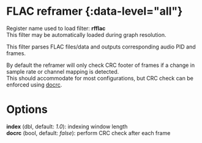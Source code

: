 <!-- automatically generated - do not edit, patch gpac/applications/gpac/gpac.c -->

# FLAC reframer  {:data-level="all"}  
  
Register name used to load filter: __rfflac__  
This filter may be automatically loaded during graph resolution.  
  
This filter parses FLAC files/data and outputs corresponding audio PID and frames.  
  
By default the reframer will only check CRC footer of frames if a change in sample rate or channel mapping is detected.  
This should accommodate for most configurations, but CRC check can be enforced using [docrc](#docrc).  
  

# Options    
  
<a id="index">__index__</a> (dbl, default: _1.0_): indexing window length  
<a id="docrc">__docrc__</a> (bool, default: _false_): perform CRC check after each frame  
  
